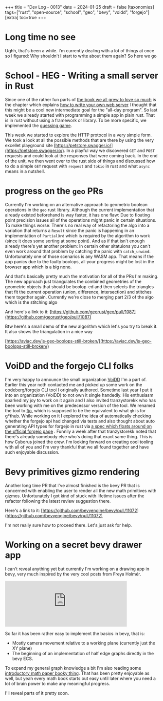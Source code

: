 +++
title = "Dev Log - 0013"
date = 2024-01-25
draft = false
[taxonomies]
tags=["rust", "open-source", "school", "geo", "bevy", "voidd", "forgejo"]
[extra]
toc=true
+++

# Long time no see

Ughh, that's been a while. I'm currently dealing with a lot of things at once so I figured: Why shouldn't I start to write about them again? So here we go

# School - HEG - Writing a small server in Rust

Since one of the rather fun parts of
[the book we all grew to love so much](https://doc.rust-lang.org/stable/book/) 
is the chapter which explains
[how to write your own web server](https://doc.rust-lang.org/stable/book/ch20-01-single-threaded.html?highlight=single%20thre#building-a-single-threaded-web-server)
I thought that this might be a cool new intermediate goal for the "all-day
program". So last week we already started with programming a simple app in
plain rust. That is in rust without using a framework or library. To be more
specific, we implemented the 
[guessing game](https://doc.rust-lang.org/stable/book/ch02-00-guessing-game-tutorial.html).

This week we started to explore the HTTP protocol in a very simple form. We
took a look at all the possible methods that are there by using the very
excellet playground site
[https://petstore.swagger.io/](https://petstore.swagger.io/). In a playful way
we discovered `GET` and `POST` requests and could look at the responses that
were coming back. In the end of the unit, we then went over to the rust side of
things and discussed how to do a simple `GET` request with `reqwest` and
`tokio` in rust and what `async` means in a nutshell.

# progress on the `geo` PRs

Currently I'm working on an alternative approach to geometric boolean
operations in the `geo` rust library. Although the current implementation that
already existed beforehand is way faster, it has one flaw: Due to floating
point precision issues all of the operations might panic in certain situations.
To make things worse: There's no real way of refactoring the algo into a
variation that returns a `Result` since the panic is happening in an
implementation of `PartialOrd` which is required by the algorithm to work
(since it does some sorting at some point). And as if that isn't enough already
there's yet another problem: In certain other sitatuions you can't even work
around that problem by catching the panic with `catch_unwind`. Unfortunately
one of those scenarios is any WASM app. That means if the app panics due to the
faulty boolops, all your progress might be lost in the browser app which is a
big nono.

And that's basically pretty much the motivation for all of the PRs I'm making.
The new approach just triangulates the combined geometries of the geometric
objects that should be boolop-ed and then selects the triangles that fit the
current operation (union, difference, intersection) and stitches them together
again. Currently we're close to merging part 2/3 of the algo which is the
stitching algo

And here's a link to it: [https://github.com/georust/geo/pull/1087](https://github.com/georust/geo/pull/1087)

Btw here's a small demo of the new algorithm which let's you try to break it.
It also shows the triangulation in a nice way

[https://aviac.dev/is-geo-boolops-still-broken/](https://aviac.dev/is-geo-boolops-still-broken/)

# VoiDD and the forgejo CLI folks

I'm very happy to announce the small organization
[VoiDD](https://codeberg.org/VoiDD) I'm a part of. Earlier this year noth
contacted me and picked up some work on the codeberg/forgejo CLI tool I
originally authored. Sometime last year I put it into an organization (VoiDD)
to not own it single handedly. His enthusiasm sparked my joy to work on it
again and I also invited tranzystorekk who has been working with me on the
predecessor version of the tool. We renamed the tool to
[fjo](https://codeberg.org/VoiDD/fjo), which is supposed to be the equivalent
to what `gh` is for g\*thub. While working on it I explored the idea of
automatically checking whether the forgejo api had changed via tests and also
thought about auto generating API types for forgejo in rust via 
[a spec which floats around on the official forgejo page](https://next.forgejo.org/swagger.v1.json)
. Funnily a week after that tranzystorekk noted that there's already somebody
else who's doing that exact same thing. This is how Cyborus joined the crew.
I'm looking forward on creating cool tooling with all of you and I'm very
thankful that we all found together and have such enjoyable discussion.

# Bevy primitives gizmo rendering

Another long time PR that I've almost finished is the bevy PR that is concerned
with enabling the user to render all the new math primitives with gizmos.
Unfortunately I got kind of stuck with lifetime issues after the refactor
following the latest review suggestion there.

Here's a link to it: [https://github.com/bevyengine/bevy/pull/11072](https://github.com/bevyengine/bevy/pull/11072)

I'm not really sure how to proceed there. Let's just ask for help.

# Working on a secret bevy drawer app

I can't reveal anything yet but currently I'm working on a drawing app in bevy,
very much inspired by the very cool posts from Freya Holmér. 

<iframe src="https://mastodon.social/@acegikmo/111337174362875239/embed" class="mastodon-embed" style="max-width: 100%; border: 0" width="400" allowfullscreen="allowfullscreen"></iframe><script src="https://mastodon.social/embed.js" async="async"></script>

So far it has been rather easy to implement the basics in bevy, that is:

- Mostly camera movement relative to a working plane (currently just the XY plane)
- The beginning of an implementation of half edge graphs directly in the bevy ECS.

To expand my general graph knowledge a bit I'm also reading some 
[introductory math paper booky thing](https://arxiv.org/abs/2308.04512). 
That has been pretty enjoyable as well, but yeah every math book starts out
easy until later where you need a lot of brain power to make any meaningful
progress.

I'll reveal parts of it pretty soon.
